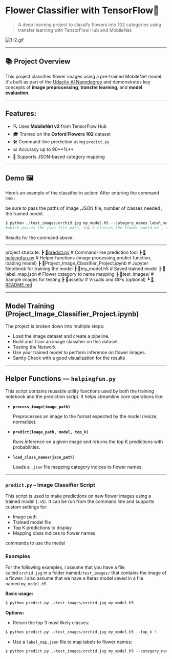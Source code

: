 # Flower Classifier with TensorFlow🌸

> A deep learning project to classify flowers into 102 categories using transfer learning with TensorFlow Hub and MobileNet.
> 

![1-2.gif](attachment:ff565cd9-060a-4dd9-a02d-f69186156bdb:1-2.gif)

---

## 📚 Project Overview

This project classifies flower images using a pre-trained MobileNet model. It's built as part of the [Udacity AI Nanodegree](https://www.notion.so/%5B%3Chttps://www.udacity.com/course/intro-to-machine-learning-with-tensorflow--ud187%3E%5D(%3Chttps://emc.udacity.com/c/palestine-launchpad-google/catalog/An0jgdK3/i/nd/nd089-ent-google-si%3E)) and demonstrates key concepts of **image preprocessing**, **transfer learning**, and **model evaluation**.

---

## Features:

- 🔍 Uses **MobileNet v2** from TensorFlow Hub
- 🎓 Trained on the **Oxford Flowers 102** dataset
- 🛠️ Command-line prediction using `predict.py`
- 📊 Accuracy up to 90**%**
- 📁 Supports JSON-based category mapping

---

## Demo 🖼️

Here’s an example of the classifier in action:
After entering the command line :

be sure to pass the paths of image ,JSON file, number of classes needed , the trained model.

```python
$ python ./test_images/orchid.jpg my_model.h5 --category_names label_map.json --top_k 5
#which passes the json file path, top k classes the flower would be , the trained model:

```

Results for the command above:

[](https://github.com/user-attachments/assets/8ecc39b7-e62e-4ba3-a747-2d261941aad1)

[](https://github.com/user-attachments/assets/1aa1892f-2819-4f91-8a66-203bdc0431b3)

---

project sturcute:
┣ [📜predict.py](http://xn--predict-gs05f.py/) # Command-line prediction tool
┣ [📜helpingfun.py](http://xn--helpingfun-rh46i.py/) # Helper functions (image processing,predict function, loading model)
┣ 📜Project_Image_Classifier_Project.ipynb # Jupyter Notebook for training the model
┣ 📜my_model.h5 # Saved trained model
┣ 📜label_map.json # Flower category to name mapping
┣ 📁test_images/ # Sample images for testing
┣ 📁assets/ # Visuals and GIFs (optional)
┗ [📜README.md](http://xn--readme-o754e.md/)

---

## Model Training (Project_Image_Classifier_Project.ipynb)

The project is broken down into multiple steps:

- Load the image dataset and create a pipeline.
- Build and Train an image classifier on this dataset.
- Testing the Network
- Use your trained model to perform inference on flower images.
- Sanity Check with a good visualization for the results

---

## Helper Functions — `helpingfun.py`

This script contains reusable utility functions used by both the training notebook and the prediction script. It helps streamline core operations like:

- **`process_image(image_path)`**
    
    Preprocesses an image to the format expected by the model (resize, normalize).
    
- **`predict(image_path, model, top_k)`**
    
    Runs inference on a given image and returns the top K predictions with probabilities.
    
- **`load_class_names(json_path)`**
    
    Loads a `.json` file mapping category indices to flower names.
    

---

### `predict.py` – Image Classifier Script

This script is used to make predictions on new flower images using a trained model (`.h5`). It can be run from the command line and supports custom settings for:

- Image path
- Trained model file
- Top K predictions to display
- Mapping class indices to flower names

commands to use the model

### **Examples**

For the following examples, i assume that you have a file called `orchid.jpg` in a folder named`/test_images/` that contains the image of a flower. i also assume that we have a Keras model saved in a file named `my_model.h5`.

**Basic usage:**

```python
$ python predict.py ./test_images/orchid.jpg my_model.h5

```

**Options:**

- Return the top 3 most likely classes:

```python
$ python predict.py ./test_images/orchid.jpg my_model.h5 --top_k 3

```

- Use a `label_map.json` file to map labels to flower names:

```python
$ python predict.py ./test_images/orchid.jpg my_model.h5 --category_names label_map.json

```
